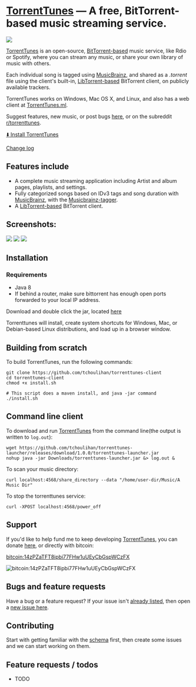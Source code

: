 [TorrentTunes](http://torrenttunes.ml) &mdash; A free, BitTorrent-based music streaming service.
==========
![](http://img.shields.io/version/0.7.4.png?color=green)


[TorrentTunes](http://torrenttunes.ml) is an open-source, [BitTorrent-based](https://en.wikipedia.org/wiki/BitTorrent) music service, like Rdio or Spotify, where you can stream any music, or share your own library of music with others.

Each individual song is tagged using [MusicBrainz](http://musicbrainz.org/), and shared as a *.torrent* file using the client's built-in, [LibTorrent-based](http://www.libtorrent.org/) BitTorrent client, on publicly available trackers.

TorrentTunes works on Windows, Mac OS X, and Linux, and also has a web client at [TorrentTunes.ml](http://torrenttunes.ml).

Suggest features, new music, or post bugs [here](https://github.com/tchoulihan/torrenttunes-client/issues/), or on the subreddit [r/torrenttunes](http://www.reddit.com/r/torrenttunes).

[:arrow_down: Install TorrentTunes](https://github.com/tchoulihan/torrenttunes-launcher/releases/download/1.0.0/torrenttunes-launcher.jar)

[Change log](https://github.com/tchoulihan/torrenttunes-client/releases)

## Features include
* A complete music streaming application including Artist and album pages, playlists, and settings.
* Fully categorized songs based on IDv3 tags and song duration with [MusicBrainz](http://musicbrainz.org/), with the [Musicbrainz-tagger](https://github.com/tchoulihan/musicbrainz-tagger).
* A [LibTorrent-based](http://www.libtorrent.org/) BitTorrent client.



## Screenshots:
<img src="http://i.imgur.com/vSA20Q5.png">
<img src="http://i.imgur.com/VGrtFSg.png">
<img src="http://i.imgur.com/j3OmWe8.png">



## Installation
### Requirements
- Java 8
- If behind a router, make sure bittorrent has enough open ports forwarded to your local IP address.

Download and double click the jar, located [here](https://github.com/tchoulihan/torrenttunes-launcher/releases/download/1.0.0/torrenttunes-launcher.jar)

Torrenttunes will install, create system shortcuts for Windows, Mac, or Debian-based Linux distributions, and load up in a browser window.

## Building from scratch

To build TorrentTunes, run the following commands:
```
git clone https://github.com/tchoulihan/torrenttunes-client
cd torrenttunes-client
chmod +x install.sh

# This script does a maven install, and java -jar command
./install.sh
```
## Command line client

To download and run [TorrentTunes](http://torrenttunes.ml) from the command line(the output is written to `log.out`):

```
wget https://github.com/tchoulihan/torrenttunes-launcher/releases/download/1.0.0/torrenttunes-launcher.jar
nohup java -jar Downloads/torrenttunes-launcher.jar &> log.out &
```

To scan your music directory:

`curl localhost:4568/share_directory --data "/home/user-dir/Music/A Music Dir"`

To stop the torrenttunes service:

`curl -XPOST localhost:4568/power_off`

## Support 
If you'd like to help fund me to keep developing [TorrentTunes](http://torrenttunes.ml), you can donate [here](https://www.bountysource.com/teams/torrenttunes-client), or directly with bitcoin:

[bitcoin:14zPZaTFT8ipbi77FHw1uUEyCbGspWCzFX](bitcoin:14zPZaTFT8ipbi77FHw1uUEyCbGspWCzFX)

![bitcoin:14zPZaTFT8ipbi77FHw1uUEyCbGspWCzFX](http://i.imgur.com/RRGOvl2.png)

## Bugs and feature requests
Have a bug or a feature request? If your issue isn't [already listed](https://github.com/tchoulihan/torrenttunes-client/issues/), then open a [new issue here](https://github.com/tchoulihan/torrenttunes-client/issues/new).

## Contributing
Start with getting familiar with the [schema](http://ondras.zarovi.cz/sql/demo/?keyword=torrenttunes-client) first, then create some issues and we can start working on them. 


## Feature requests / todos
* TODO

